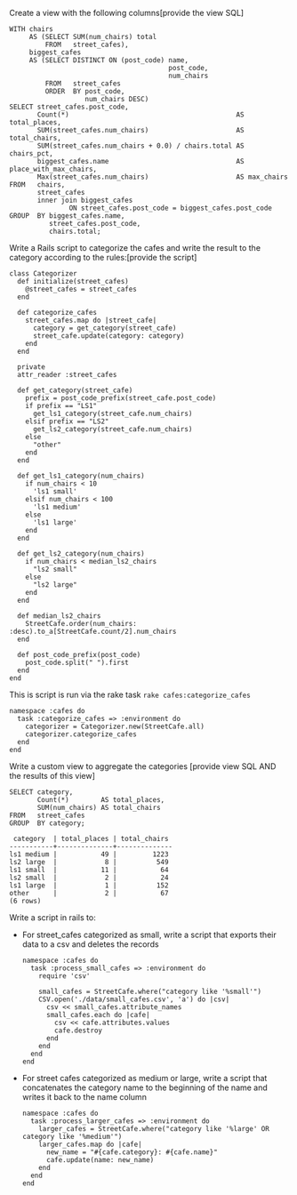 Create a view with the following columns[provide the view SQL]

```
WITH chairs
     AS (SELECT SUM(num_chairs) total
         FROM   street_cafes),
     biggest_cafes
     AS (SELECT DISTINCT ON (post_code) name,
                                        post_code,
                                        num_chairs
         FROM   street_cafes
         ORDER  BY post_code,
                   num_chairs DESC)
SELECT street_cafes.post_code,
       Count(*)                                          AS total_places,
       SUM(street_cafes.num_chairs)                      AS total_chairs,
       SUM(street_cafes.num_chairs + 0.0) / chairs.total AS chairs_pct,
       biggest_cafes.name                                AS place_with_max_chairs,
       Max(street_cafes.num_chairs)                      AS max_chairs
FROM   chairs,
       street_cafes
       inner join biggest_cafes
               ON street_cafes.post_code = biggest_cafes.post_code
GROUP  BY biggest_cafes.name,
          street_cafes.post_code,
          chairs.total;
```
Write a Rails script to categorize the cafes and write the result to the category according to the rules:[provide the script]
```
class Categorizer
  def initialize(street_cafes)
    @street_cafes = street_cafes
  end

  def categorize_cafes
    street_cafes.map do |street_cafe|
      category = get_category(street_cafe)
      street_cafe.update(category: category)
    end
  end

  private
  attr_reader :street_cafes

  def get_category(street_cafe)
    prefix = post_code_prefix(street_cafe.post_code)
    if prefix == "LS1"
      get_ls1_category(street_cafe.num_chairs)
    elsif prefix == "LS2"
      get_ls2_category(street_cafe.num_chairs)
    else
      "other"
    end
  end

  def get_ls1_category(num_chairs)
    if num_chairs < 10
      'ls1 small'
    elsif num_chairs < 100
      'ls1 medium'
    else
      'ls1 large'
    end
  end

  def get_ls2_category(num_chairs)
    if num_chairs < median_ls2_chairs
      "ls2 small"
    else
      "ls2 large"
    end
  end

  def median_ls2_chairs
    StreetCafe.order(num_chairs: :desc).to_a[StreetCafe.count/2].num_chairs
  end

  def post_code_prefix(post_code)
    post_code.split(" ").first
  end
end
```
This is script is run via the rake task `rake cafes:categorize_cafes`
```
namespace :cafes do
  task :categorize_cafes => :environment do
    categorizer = Categorizer.new(StreetCafe.all)
    categorizer.categorize_cafes
  end
end
```


Write a custom view to aggregate the categories [provide view SQL AND the results of this view]
```
SELECT category,
       Count(*)        AS total_places,
       SUM(num_chairs) AS total_chairs
FROM   street_cafes
GROUP  BY category;

 category  | total_places | total_chairs
-----------+--------------+--------------
ls1 medium |           49 |         1223
ls2 large  |            8 |          549
ls1 small  |           11 |           64
ls2 small  |            2 |           24
ls1 large  |            1 |          152
other      |            2 |           67
(6 rows)
```

Write a script in rails to:
  * For street_cafes categorized as small, write a script that exports their data to a csv and deletes the records
    ```
    namespace :cafes do
      task :process_small_cafes => :environment do
        require 'csv'

        small_cafes = StreetCafe.where("category like '%small'")
        CSV.open('./data/small_cafes.csv', 'a') do |csv|
          csv << small_cafes.attribute_names
          small_cafes.each do |cafe|
            csv << cafe.attributes.values
            cafe.destroy
          end
        end
      end
    end
    ```
  * For street cafes categorized as medium or large, write a script that concatenates the category name to the beginning of the name and writes it back to the name column
    ```
    namespace :cafes do
      task :process_larger_cafes => :environment do
        larger_cafes = StreetCafe.where("category like '%large' OR category like '%medium'")
        larger_cafes.map do |cafe|
          new_name = "#{cafe.category}: #{cafe.name}"
          cafe.update(name: new_name)
        end
      end
    end
    ```
